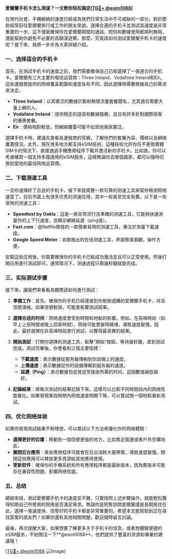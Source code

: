 **愛爾蘭手机卡怎么测速？一文教你轻松搞定[[TG💪+ @esim1088](https://t.me/s/esim1088)]**

在現代社會，手機網絡的速度已經成為我們日常生活中不可或缺的一部分。對於那些經常前往愛爾蘭旅行或工作的朋友來說，選擇合適的手机卡並測試其速度是非常重要的一步。這不僅能確保你在愛爾蘭期間的通話、短信和數據使用都順利無阻，還能幫助你避免不必要的高額漫遊費。那麼，究竟該如何測試愛爾蘭手机卡的速度呢？接下來，我將一步步為大家詳細介紹。

### **一、选择适合的手机卡**

首先，在測試手机卡的速度之前，我們需要確保自己已經選擇了一張適合的手机卡。愛爾蘭有三大主要的电信运营商：Three Ireland、Vodafone Ireland和Eir。這些運營商提供的网络覆盖範圍和速度各有不同，因此選擇時需要根據自己的需求來決定。

- **Three Ireland**：以其廣泛的數據計劃和無限流量套餐聞名，尤其適合需要大量上網的人。
- **Vodafone Ireland**：提供穩定的語音和數據服務，並且有許多針對國際旅客的優惠套餐。
- **Eir**：價格相對較低，但網絡覆蓋可能不如其他兩家廣泛。

選擇手机卡時，建議先查看各運營商的官網，了解他們的套餐內容、價格以及網絡覆蓋情況。此外，現在很多地方都支持eSIM技術，這種技術允許你在不更換實體SIM卡的情況下，直接通過手機應用程序下載并激活新的手机卡。比如說，你可以考慮購買一個支持多國通用的eSIM服务，這樣無論你去哪個國家，都可以隨時切換到當地的最佳网络运营商。

### **二、下载测速工具**

一旦你選擇好了合适的手机卡，接下來就需要一款可靠的测速工具來幫你檢測网络速度了。目前市面上有很多优秀的测速应用，其中一些甚至完全免費。以下是一些常用的测速工具：

- **Speedtest by Ookla**：這是一款非常流行且準確的测速工具，它能夠快速測量你的上下行速度，並顯示網絡延遲（ping值）。
- **Fast.com**：由Netflix開發的一款簡單易用的测速工具，專注於測量下載速度。
- **Google Speed Meter**：谷歌推出的在线测速工具，界面簡潔直觀，操作方便。

安裝這些应用後，你需要確保你的手机卡已經成功激活並且可以正常使用。然後打開应用進行測試即可。通常情况下，测速過程只需幾秒鐘就能完成。

### **三、实际测试步骤**

接下來，讓我們來看看具體應該如何進行測試：

1. **準備工作**：首先，確保你的手机已經連接到你剛剛選購的爱爾蘭手机卡，并且信號滿格。如果信號較弱，可能會影響測試結果。

2. **選擇合适的时间**：网络速度會受到時間和地點的影響。例如，在高峰時段（如早上上班時間或晚上回家時間），网络可能會變得擁堵，導致速度變慢。因此，最好選擇在非高峰時段進行測試，以獲得最真實的結果。

3. **開始測試**：打開你選擇的测速工具，點擊“開始”按鈕，等待幾秒鐘，直到測試完成。測試完畢後，你會看到三個主要指標：
   - **下載速度**：表示數據從服务器傳輸到你設備上的速度。
   - **上傳速度**：表示數據從你的設備傳輸到服务器的速度。
   - **延遲（Ping）**：表示數據包從發送至接收所需的时间，這個數值越低越好。

4. **記錄結果**：將每次測試的結果記錄下來，這樣可以比較不同時間段內的网络性能變化。如果發現某段時間內网络速度明顯下降，可以嘗試換一個地點重新測試。

### **四、优化网络体验**

如果你發現測試結果不夠理想，可以嘗試以下方法來優化你的网络體驗：

- **選擇更好的位置**：移動到一個信號更強的地方，比如靠近窗邊或者戶外空曠地區。
- **關閉后台應用**：某些應用程序可能會在后台消耗大量帶寬，導致速度變慢。關閉這些應用可以釋放更多資源給其他應用使用。
- **更新软件**：確保你的手機系統和所有應用程序都是最新版本，因為舊版本可能存在兼容性問題，影響网络性能。

### **五、总结**

總結來說，測試愛爾蘭手机卡的速度並不難，只要按照上述步驟操作，就能輕松獲得知曉自己所使用的网络是否滿足需求。無論你是短暫訪問愛爾蘭還是長期居住在此，選擇一張速度快、信譽好的手机卡都是非常重要的。希望本文能幫助到正在尋找答案的朋友們！如果你還有其他相關問題，歡迎隨時留言討論。

最後，再次提醒大家，如果想要了解更多关于手机卡的信息，或者想體驗便捷的eSIM服务，不妨關注一下**@esim1088**，他們提供了豐富的资源和專業的建議哦！

[[TG💪+ @esim1088](https://t.me/s/esim1088) ![Image](https://i.postimg.cc/4NQfJmqS/Snipaste-2025-05-13-00-14-12.png)]